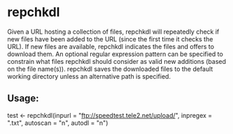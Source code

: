 # repchkdl
Given a URL hosting a collection of files, repchkdl will repeatedly check if new files have been added to the URL (since the first time it checks the URL). If new files are available, repchkdl indicates the files and offers to download them. An optional regular expression pattern can be specified to constrain what files repchkdl should consider as valid new additions (based on the file name(s)). repchkdl saves the downloaded files to the default working directory unless an alternative path is specified.

## Usage:
test <- repchkdl(inpurl = "ftp://speedtest.tele2.net/upload/", inpregex = ".txt", autoscan = "n", autodl = "n")
